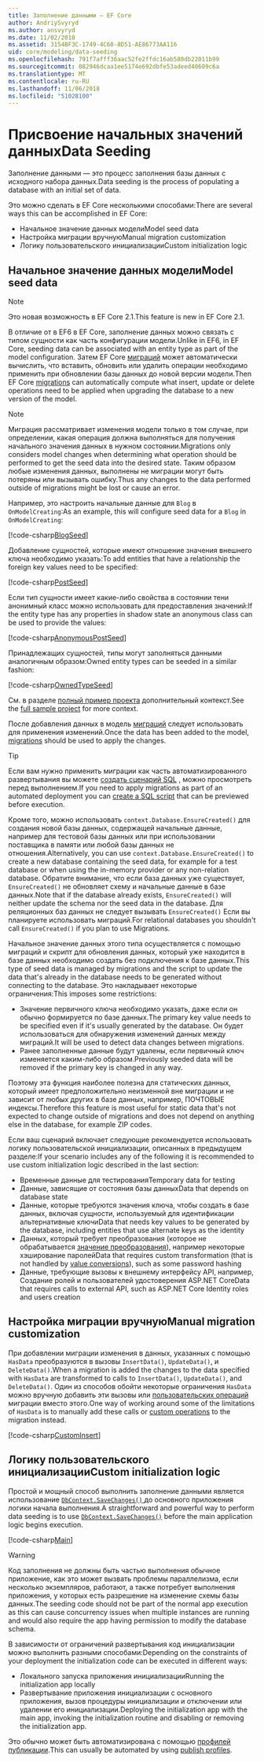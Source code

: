 ```yaml
---
title: Заполнение данными — EF Core
author: AndriySvyryd
ms.author: ansvyryd
ms.date: 11/02/2018
ms.assetid: 3154BF3C-1749-4C60-8D51-AE86773AA116
uid: core/modeling/data-seeding
ms.openlocfilehash: 791f7afff36aac52fe2ffdc16ab580db22011b99
ms.sourcegitcommit: 082946dcaa1ee5174e692dbfe53adeed40609c6a
ms.translationtype: MT
ms.contentlocale: ru-RU
ms.lasthandoff: 11/06/2018
ms.locfileid: "51028100"
---
```

# <a name="data-seeding"></a><span data-ttu-id="8c5c8-102">Присвоение начальных значений данных</span><span class="sxs-lookup"><span data-stu-id="8c5c8-102">Data Seeding</span></span>

<span data-ttu-id="8c5c8-103">Заполнение данными — это процесс заполнения базы данных с исходного набора данных.</span><span class="sxs-lookup"><span data-stu-id="8c5c8-103">Data seeding is the process of populating a database with an initial set of data.</span></span>

<span data-ttu-id="8c5c8-104">Это можно сделать в EF Core несколькими способами:</span><span class="sxs-lookup"><span data-stu-id="8c5c8-104">There are several ways this can be accomplished in EF Core:</span></span>
* <span data-ttu-id="8c5c8-105">Начальное значение данных модели</span><span class="sxs-lookup"><span data-stu-id="8c5c8-105">Model seed data</span></span>
* <span data-ttu-id="8c5c8-106">Настройка миграции вручную</span><span class="sxs-lookup"><span data-stu-id="8c5c8-106">Manual migration customization</span></span>
* <span data-ttu-id="8c5c8-107">Логику пользовательского инициализации</span><span class="sxs-lookup"><span data-stu-id="8c5c8-107">Custom initialization logic</span></span>

## <a name="model-seed-data"></a><span data-ttu-id="8c5c8-108">Начальное значение данных модели</span><span class="sxs-lookup"><span data-stu-id="8c5c8-108">Model seed data</span></span>

> [!NOTE]
> <span data-ttu-id="8c5c8-109">Это новая возможность в EF Core 2.1.</span><span class="sxs-lookup"><span data-stu-id="8c5c8-109">This feature is new in EF Core 2.1.</span></span>

<span data-ttu-id="8c5c8-110">В отличие от в EF6 в EF Core, заполнение данных можно связать с типом сущности как часть конфигурации модели.</span><span class="sxs-lookup"><span data-stu-id="8c5c8-110">Unlike in EF6, in EF Core, seeding data can be associated with an entity type as part of the model configuration.</span></span> <span data-ttu-id="8c5c8-111">Затем EF Core [миграций](xref:core/managing-schemas/migrations/index) может автоматически вычислить, что вставить, обновить или удалить операции необходимо применить при обновлении базы данных до новой версии модели.</span><span class="sxs-lookup"><span data-stu-id="8c5c8-111">Then EF Core [migrations](xref:core/managing-schemas/migrations/index) can automatically compute what insert, update or delete operations need to be applied when upgrading the database to a new version of the model.</span></span>

> [!NOTE]
> <span data-ttu-id="8c5c8-112">Миграция рассматривает изменения модели только в том случае, при определении, какая операция должна выполняться для получения начального значения данных в нужном состоянии.</span><span class="sxs-lookup"><span data-stu-id="8c5c8-112">Migrations only considers model changes when determining what operation should be performed to get the seed data into the desired state.</span></span> <span data-ttu-id="8c5c8-113">Таким образом любые изменения данных, выполнены не миграции могут быть потеряны или вызывать ошибку.</span><span class="sxs-lookup"><span data-stu-id="8c5c8-113">Thus any changes to the data performed outside of migrations might be lost or cause an error.</span></span>

<span data-ttu-id="8c5c8-114">Например, это настроить начальные данные для `Blog` в `OnModelCreating`:</span><span class="sxs-lookup"><span data-stu-id="8c5c8-114">As an example, this will configure seed data for a `Blog` in `OnModelCreating`:</span></span>

[!code-csharp[BlogSeed](../../../samples/core/Modeling/DataSeeding/DataSeedingContext.cs?name=BlogSeed)]

<span data-ttu-id="8c5c8-115">Добавление сущностей, которые имеют отношение значения внешнего ключа необходимо указать:</span><span class="sxs-lookup"><span data-stu-id="8c5c8-115">To add entities that have a relationship the foreign key values need to be specified:</span></span>

[!code-csharp[PostSeed](../../../samples/core/Modeling/DataSeeding/DataSeedingContext.cs?name=PostSeed)]

<span data-ttu-id="8c5c8-116">Если тип сущности имеет какие-либо свойства в состоянии тени анонимный класс можно использовать для предоставления значений:</span><span class="sxs-lookup"><span data-stu-id="8c5c8-116">If the entity type has any properties in shadow state an anonymous class can be used to provide the values:</span></span>

[!code-csharp[AnonymousPostSeed](../../../samples/core/Modeling/DataSeeding/DataSeedingContext.cs?name=AnonymousPostSeed)]

<span data-ttu-id="8c5c8-117">Принадлежащих сущностей, типы могут заполняться данными аналогичным образом:</span><span class="sxs-lookup"><span data-stu-id="8c5c8-117">Owned entity types can be seeded in a similar fashion:</span></span>

[!code-csharp[OwnedTypeSeed](../../../samples/core/Modeling/DataSeeding/DataSeedingContext.cs?name=OwnedTypeSeed)]

<span data-ttu-id="8c5c8-118">См. в разделе [полный пример проекта](https://github.com/aspnet/EntityFramework.Docs/tree/master/samples/core/Modeling/DataSeeding) дополнительный контекст.</span><span class="sxs-lookup"><span data-stu-id="8c5c8-118">See the [full sample project](https://github.com/aspnet/EntityFramework.Docs/tree/master/samples/core/Modeling/DataSeeding) for more context.</span></span>

<span data-ttu-id="8c5c8-119">После добавления данных в модель [миграций](xref:core/managing-schemas/migrations/index) следует использовать для применения изменений.</span><span class="sxs-lookup"><span data-stu-id="8c5c8-119">Once the data has been added to the model, [migrations](xref:core/managing-schemas/migrations/index) should be used to apply the changes.</span></span>

> [!TIP]
> <span data-ttu-id="8c5c8-120">Если вам нужно применить миграции как часть автоматизированного развертывания вы можете [создать сценарий SQL](xref:core/managing-schemas/migrations/index#generate-sql-scripts) , можно просмотреть перед выполнением.</span><span class="sxs-lookup"><span data-stu-id="8c5c8-120">If you need to apply migrations as part of an automated deployment you can [create a SQL script](xref:core/managing-schemas/migrations/index#generate-sql-scripts) that can be previewed before execution.</span></span>

<span data-ttu-id="8c5c8-121">Кроме того, можно использовать `context.Database.EnsureCreated()` для создания новой базы данных, содержащей начальные данные, например для тестовой базы данных или при использовании поставщика в памяти или любой базы данных не отношения.</span><span class="sxs-lookup"><span data-stu-id="8c5c8-121">Alternatively, you can use `context.Database.EnsureCreated()` to create a new database containing the seed data, for example for a test database or when using the in-memory provider or any non-relation database.</span></span> <span data-ttu-id="8c5c8-122">Обратите внимание, что если база данных уже существует, `EnsureCreated()` не обновляет схему и начальные данные в базе данных.</span><span class="sxs-lookup"><span data-stu-id="8c5c8-122">Note that if the database already exists, `EnsureCreated()` will neither update the schema nor the seed data in the database.</span></span> <span data-ttu-id="8c5c8-123">Для реляционных баз данных не следует вызывать `EnsureCreated()` Если вы планируете использовать миграций.</span><span class="sxs-lookup"><span data-stu-id="8c5c8-123">For relational databases you shouldn't call `EnsureCreated()` if you plan to use Migrations.</span></span>

<span data-ttu-id="8c5c8-124">Начальное значение данных этого типа осуществляется с помощью миграций и скрипт для обновления данных, который уже находится в базе данных необходимо создать без подключения к базе данных.</span><span class="sxs-lookup"><span data-stu-id="8c5c8-124">This type of seed data is managed by migrations and the script to update the data that's already in the database needs to be generated without connecting to the database.</span></span> <span data-ttu-id="8c5c8-125">Это накладывает некоторые ограничения:</span><span class="sxs-lookup"><span data-stu-id="8c5c8-125">This imposes some restrictions:</span></span>
* <span data-ttu-id="8c5c8-126">Значение первичного ключа необходимо указать, даже если он обычно формируется по базе данных.</span><span class="sxs-lookup"><span data-stu-id="8c5c8-126">The primary key value needs to be specified even if it's usually generated by the database.</span></span> <span data-ttu-id="8c5c8-127">Он будет использоваться для обнаружения изменений данных между миграций.</span><span class="sxs-lookup"><span data-stu-id="8c5c8-127">It will be used to detect data changes between migrations.</span></span>
* <span data-ttu-id="8c5c8-128">Ранее заполненные данные будут удалены, если первичный ключ изменяется каким-либо образом.</span><span class="sxs-lookup"><span data-stu-id="8c5c8-128">Previously seeded data will be removed if the primary key is changed in any way.</span></span>

<span data-ttu-id="8c5c8-129">Поэтому эта функция наиболее полезна для статических данных, который имеет предположительно неизменной вне миграции и не зависит от любых других в базе данных, например, ПОЧТОВЫЕ индексы.</span><span class="sxs-lookup"><span data-stu-id="8c5c8-129">Therefore this feature is most useful for static data that's not expected to change outside of migrations and does not depend on anything else in the database, for example ZIP codes.</span></span>

<span data-ttu-id="8c5c8-130">Если ваш сценарий включает следующие рекомендуется использовать логику пользовательской инициализации, описанных в предыдущем разделе:</span><span class="sxs-lookup"><span data-stu-id="8c5c8-130">If your scenario includes any of the following it is recommended to use custom initialization logic described in the last section:</span></span>
* <span data-ttu-id="8c5c8-131">Временные данные для тестирования</span><span class="sxs-lookup"><span data-stu-id="8c5c8-131">Temporary data for testing</span></span>
* <span data-ttu-id="8c5c8-132">Данные, зависящие от состояния базы данных</span><span class="sxs-lookup"><span data-stu-id="8c5c8-132">Data that depends on database state</span></span>
* <span data-ttu-id="8c5c8-133">Данные, которые требуются значения ключа, чтобы создать в базе данных, включая сущности, используемый для идентификации альтернативные ключи</span><span class="sxs-lookup"><span data-stu-id="8c5c8-133">Data that needs key values to be generated by the database, including entities that use alternate keys as the identity</span></span>
* <span data-ttu-id="8c5c8-134">Данных, который требует преобразования (которое не обрабатывается [значение преобразования](xref:core/modeling/value-conversions)), например некоторые хэширование паролей</span><span class="sxs-lookup"><span data-stu-id="8c5c8-134">Data that requires custom transformation (that is not handled by [value conversions](xref:core/modeling/value-conversions)), such as some password hashing</span></span>
* <span data-ttu-id="8c5c8-135">Данные, требующие вызовы к внешнему интерфейсу API, например, Создание ролей и пользователей удостоверения ASP.NET Core</span><span class="sxs-lookup"><span data-stu-id="8c5c8-135">Data that requires calls to external API, such as ASP.NET Core Identity roles and users creation</span></span>

## <a name="manual-migration-customization"></a><span data-ttu-id="8c5c8-136">Настройка миграции вручную</span><span class="sxs-lookup"><span data-stu-id="8c5c8-136">Manual migration customization</span></span>

<span data-ttu-id="8c5c8-137">При добавлении миграции изменения в данных, указанных с помощью `HasData` преобразуются в вызовы `InsertData()`, `UpdateData()`, и `DeleteData()`.</span><span class="sxs-lookup"><span data-stu-id="8c5c8-137">When a migration is added the changes to the data specified with `HasData` are transformed to calls to `InsertData()`, `UpdateData()`, and `DeleteData()`.</span></span> <span data-ttu-id="8c5c8-138">Один из способов обойти некоторые ограничения `HasData` можно вручную добавить эти вызовы или [пользовательских операций](xref:core/managing-schemas/migrations/operations) миграции вместо этого.</span><span class="sxs-lookup"><span data-stu-id="8c5c8-138">One way of working around some of the limitations of `HasData` is to manually add these calls or [custom operations](xref:core/managing-schemas/migrations/operations) to the migration instead.</span></span>

[!code-csharp[CustomInsert](../../../samples/core/Modeling/DataSeeding/Migrations/20181102235626_Initial.cs?name=CustomInsert)]

## <a name="custom-initialization-logic"></a><span data-ttu-id="8c5c8-139">Логику пользовательского инициализации</span><span class="sxs-lookup"><span data-stu-id="8c5c8-139">Custom initialization logic</span></span>

<span data-ttu-id="8c5c8-140">Простой и мощный способ выполнить заполнение данными является использование [ `DbContext.SaveChanges()` ](xref:core/saving/index) до основного приложения логики начала выполнения.</span><span class="sxs-lookup"><span data-stu-id="8c5c8-140">A straightforward and powerful way to perform data seeding is to use [`DbContext.SaveChanges()`](xref:core/saving/index) before the main application logic begins execution.</span></span>

[!code-csharp[Main](../../../samples/core/Modeling/DataSeeding/Program.cs?name=CustomSeeding)]

> [!WARNING]
> <span data-ttu-id="8c5c8-141">Код заполнения не должны быть частью выполнения обычное приложение, как это может вызвать проблемы параллелизма, если несколько экземпляров, работают, а также потребует выполнения приложения, у которых есть разрешение на изменение схемы базы данных.</span><span class="sxs-lookup"><span data-stu-id="8c5c8-141">The seeding code should not be part of the normal app execution as this can cause concurrency issues when multiple instances are running and would also require the app having permission to modify the database schema.</span></span>

<span data-ttu-id="8c5c8-142">В зависимости от ограничений развертывания код инициализации можно выполнить разными способами:</span><span class="sxs-lookup"><span data-stu-id="8c5c8-142">Depending on the constraints of your deployment the initialization code can be executed in different ways:</span></span>
* <span data-ttu-id="8c5c8-143">Локального запуска приложения инициализации</span><span class="sxs-lookup"><span data-stu-id="8c5c8-143">Running the initialization app locally</span></span>
* <span data-ttu-id="8c5c8-144">Развертывание приложения инициализации с основного приложения, вызов процедуры инициализации и отключении или удалении его инициализации.</span><span class="sxs-lookup"><span data-stu-id="8c5c8-144">Deploying the initialization app with the main app, invoking the initialization routine and disabling or removing the initialization app.</span></span>

<span data-ttu-id="8c5c8-145">Это обычно может быть автоматизирована с помощью [профилей публикации](https://docs.microsoft.com/en-us/aspnet/core/host-and-deploy/visual-studio-publish-profiles).</span><span class="sxs-lookup"><span data-stu-id="8c5c8-145">This can usually be automated by using [publish profiles](https://docs.microsoft.com/en-us/aspnet/core/host-and-deploy/visual-studio-publish-profiles).</span></span>
